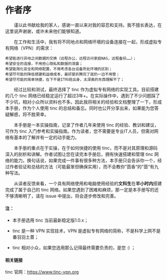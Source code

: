 # 作者序

　　谨以此书献给我的家人，感谢一直以来对我的容忍和支持。我不擅长表达，在这里说声谢谢，或许未来他们能够知道。



　　在工作和生活中，我有将不同地点和网络环境的设备连接在一起，形成虚拟专有网络（VPN）的需求：

	希望能进行异地之间数据的交换（远程办公，远程访问家庭NAS，远程备份……）；
	希望安全的连接，不用担心隐私和数据的泄露；
	希望能简化安全和网络配置，不用考虑各台设备所处环境的区别；
	希望尽可能的降低搭建和运维成本，最好是折腾完了就扔一边不用管；
	希望尽可能的简单快捷，在下不是IT科班出身，太深奥的东西理解不了；

　　经过比较和测试，最终选择了 tinc 作为虚拟专有网络的实现工具。目前搭建的几个 tinc 网络已经稳定运行了超过3年+。在实际操作中，遇到了不少问题踩了不少坑，相对小众所以资料也不多。因此我将相关的经验和文档整理了一下，形成本手册，作为个人使用 tinc 的总结和备忘。同时也公开分享出来，如果能为您答疑解惑，将不胜荣幸。

　　本手册是一本实操指南，记录了作者几年来使用 tinc 的经验、教训和建议，可作为 tinc 入门参考和实操指南。作为读者，您不需要是专业IT人员，但需对网络有基本的了解并有一定的动手能力。

　　本手册的重点在于实操，在于如何快捷的使用 tinc，而不是对其原理和源码深入的剖析和讲解。作者试图让您在读完本手册后，拥有快速搭建和管理 tinc 网络的能力。换句话说，如果完成一件事有很多种方法，本手册只会告诉你一个，经过作者验证和总结的方法（可能最笨但确保实用），而不会教你”茴香“的”茴“有九种写法。

　　从读者反馈来看，一个具有网络使用和电脑使用经验的**文科生**在**半小时内**搭建完成了属于自己的 tinc 网络。如果您遇到了困难和麻烦，那一定是本手册写的还不够清晰明了，请在 issue 中提出，将会逐步修改和完善。



#### 注：

- 本手册选用 tinc 当前最新稳定版1.0.x；

- tinc 是一种 VPN 实现技术，VPN 是虚拟专有网络的简称，不是科学上网不是番羽羽土蔷；

- tinc 相对小众，如果您选用那么记得最终需要负责的，是您 :) ；

  

#### 相关链接

tinc 官网：https://www.tinc-vpn.org

